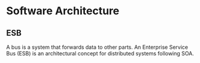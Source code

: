 # Software Architecture

## ESB

A bus is a system that forwards data to other parts. An Enterprise Service Bus (ESB) is an architectural concept for distributed systems following SOA.

